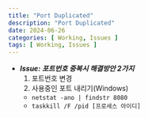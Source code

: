 ```yaml
---
title: "Port Duplicated"
description: "Port Duplicated"
date: 2024-06-26
categories: [ Working, Issues ]
tags: [ Working, Issues ]
---
```


- ***Issue: 포트번호 중복시 해결방안 2가지***  
  1. 포트번호 변경
  2. 사용중인 포트 내리기(Windows)
    - <code>netstat -ano | findstr 8080</code>
    - <code>taskkill /F /pid [프로세스 아이디]</code>

